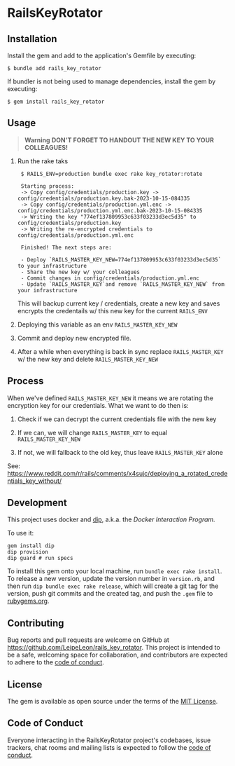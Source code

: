 # RailsKeyRotator

## Installation

Install the gem and add to the application's Gemfile by executing:

    $ bundle add rails_key_rotator

If bundler is not being used to manage dependencies, install the gem by executing:

    $ gem install rails_key_rotator

## Usage

> **Warning**
> **DON'T FORGET TO HANDOUT THE NEW KEY TO YOUR COLLEAGUES!**

1. Run the rake taks

        $ RAILS_ENV=production bundle exec rake key_rotator:rotate

        Starting process:
        -> Copy config/credentials/production.key -> config/credentials/production.key.bak-2023-10-15-084335
        -> Copy config/credentials/production.yml.enc -> config/credentials/production.yml.enc.bak-2023-10-15-084335
        -> Writing the key "774ef137809953c633f03233d3ec5d35" to config/credentials/production.key
        -> Writing the re-encrypted credentials to config/credentials/production.yml.enc

        Finished! The next steps are:

        - Deploy `RAILS_MASTER_KEY_NEW=774ef137809953c633f03233d3ec5d35` to your infrastructure
        - Share the new key w/ your colleagues
        - Commit changes in config/credentials/production.yml.enc
        - Update `RAILS_MASTER_KEY`and remove `RAILS_MASTER_KEY_NEW` from your infrastructure

    This will backup current key / credentials, create a new key and saves encrypts the credentails w/ this new key for the current `RAILS_ENV`


2. Deploying this variable as an env `RAILS_MASTER_KEY_NEW`

3. Commit and deploy new encrypted file.

4. After a while when everything is back in sync replace `RAILS_MASTER_KEY` w/ the new key and delete `RAILS_MASTER_KEY_NEW`

## Process

When we've defined `RAILS_MASTER_KEY_NEW` it means we are rotating the encryption key for our credentials. What we want to do then is:

1. Check if we can decrypt the current credentials file with the new key

2. If we can, we will change `RAILS_MASTER_KEY` to equal `RAILS_MASTER_KEY_NEW`

3. If not, we will fallback to the old key, thus leave `RAILS_MASTER_KEY` alone

See: https://www.reddit.com/r/rails/comments/x4sujc/deploying_a_rotated_credentials_key_without/


## Development

This project uses docker and [dip](https://github.com/bibendi/dip), a.k.a. the _Docker Interaction Program._

To use it:
```shell
gem install dip
dip provision
dip guard # run specs
```

To install this gem onto your local machine, run `bundle exec rake install`. To release a new version, update the version number in `version.rb`, and then run `dip bundle exec rake release`, which will create a git tag for the version, push git commits and the created tag, and push the `.gem` file to [rubygems.org](https://rubygems.org).

## Contributing

Bug reports and pull requests are welcome on GitHub at <https://github.com/LeipeLeon/rails_key_rotator>. This project is intended to be a safe, welcoming space for collaboration, and contributors are expected to adhere to the [code of conduct](https://github.com/LeipeLeon/rails_key_rotator/blob/master/CODE_OF_CONDUCT.md).

## License

The gem is available as open source under the terms of the [MIT License](https://opensource.org/licenses/MIT).

## Code of Conduct

Everyone interacting in the RailsKeyRotator project's codebases, issue trackers, chat rooms and mailing lists is expected to follow the [code of conduct](https://github.com/LeipeLeon/rails_key_rotator/blob/master/CODE_OF_CONDUCT.md).
